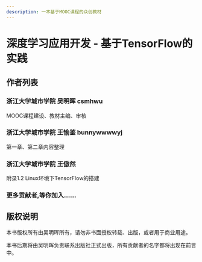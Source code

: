 ```yaml
---
description: 一本基于MOOC课程的众创教材
---
```


# 深度学习应用开发 - 基于TensorFlow的实践

## 作者列表

### 浙江大学城市学院 吴明晖 csmhwu

MOOC课程建设、教材主编、审核

### 浙江大学城市学院 王愉鉴 bunnywwwwyj

第一章、第二章内容整理

### 浙江大学城市学院 王傲然

附录1.2 Linux环境下TensorFlow的搭建

### 更多贡献者,等你加入......

## 版权说明

本书版权所有由吴明晖所有，请勿非书面授权转载、出版，或者用于商业用途。

本书后期将由吴明晖负责联系出版社正式出版，所有贡献者的名字都将出现在前言中。

